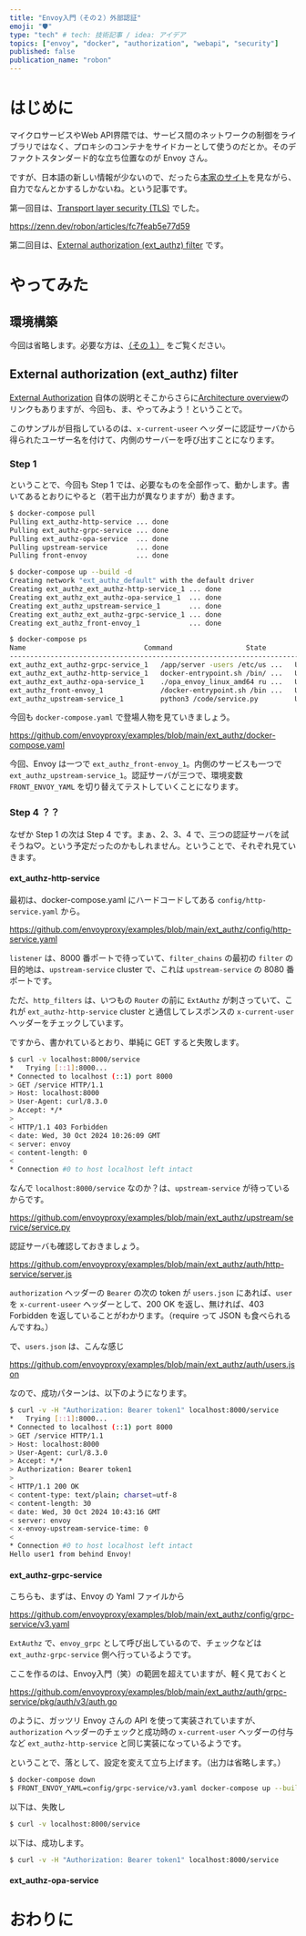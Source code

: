 ```yaml
---
title: "Envoy入門（その２）外部認証"
emoji: "🛡️"
type: "tech" # tech: 技術記事 / idea: アイデア
topics: ["envoy", "docker", "authorization", "webapi", "security"]
published: false
publication_name: "robon"
---
```


# はじめに

マイクロサービスやWeb API界隈では、サービス間のネットワークの制御をライブラリではなく、プロキシのコンテナをサイドカーとして使うのだとか。そのデファクトスタンダード的な立ち位置なのが Envoy さん。

ですが、日本語の新しい情報が少ないので、だったら[本家のサイト](https://www.envoyproxy.io/)を見ながら、自力でなんとかするしかないね。という記事です。

第一回目は、[Transport layer security (TLS)](https://www.envoyproxy.io/docs/envoy/latest/start/sandboxes/tls) でした。

https://zenn.dev/robon/articles/fc7feab5e77d59

第二回目は、[External authorization (ext_authz) filter](https://www.envoyproxy.io/docs/envoy/latest/start/sandboxes/ext_authz) です。

# やってみた
## 環境構築

今回は省略します。必要な方は、[（その１）](https://zenn.dev/robon/articles/fc7feab5e77d59) をご覧ください。

## External authorization (ext_authz) filter

[External Authorization](https://www.envoyproxy.io/docs/envoy/latest/configuration/http/http_filters/ext_authz_filter) 自体の説明とそこからさらに[Architecture overview](https://www.envoyproxy.io/docs/envoy/latest/intro/arch_overview/security/ext_authz_filter)のリンクもありますが、今回も、ま、やってみよう！ということで。

このサンプルが目指しているのは、`x-current-useer` ヘッダーに認証サーバから得られたユーザー名を付けて、内側のサーバーを呼び出すことになります。

### Step 1

ということで、今回も Step 1 では、必要なものを全部作って、動かします。書いてあるとおりにやると（若干出力が異なりますが）動きます。

```bash
$ docker-compose pull
Pulling ext_authz-http-service ... done
Pulling ext_authz-grpc-service ... done
Pulling ext_authz-opa-service  ... done
Pulling upstream-service       ... done
Pulling front-envoy            ... done

$ docker-compose up --build -d
Creating network "ext_authz_default" with the default driver
Creating ext_authz_ext_authz-http-service_1 ... done
Creating ext_authz_ext_authz-opa-service_1  ... done
Creating ext_authz_upstream-service_1       ... done
Creating ext_authz_ext_authz-grpc-service_1 ... done
Creating ext_authz_front-envoy_1            ... done

$ docker-compose ps
Name                             Command                  State                     Ports               
-----------------------------------------------------------------------------------------------------------------------
ext_authz_ext_authz-grpc-service_1   /app/server -users /etc/us ...   Up
ext_authz_ext_authz-http-service_1   docker-entrypoint.sh /bin/ ...   Up
ext_authz_ext_authz-opa-service_1    ./opa_envoy_linux_amd64 ru ...   Up
ext_authz_front-envoy_1              /docker-entrypoint.sh /bin ...   Up             10000/tcp, 0.0.0.0:8000->8000/tcp, :::8000->8000/tcp                 
ext_authz_upstream-service_1         python3 /code/service.py         Up (healthy)
```

今回も `docker-compose.yaml` で登場人物を見ていきましょう。

https://github.com/envoyproxy/examples/blob/main/ext_authz/docker-compose.yaml

今回、Envoy は一つで `ext_authz_front-envoy_1`。内側のサービスも一つで `ext_authz_upstream-service_1`。認証サーバが三つで、環境変数 `FRONT_ENVOY_YAML` を切り替えてテストしていくことになります。

### Step 4 ？？

なぜか Step 1 の次は Step 4 です。まぁ、2、3、4 で、三つの認証サーバを試そうね♡。という予定だったのかもしれません。ということで、それぞれ見ていきます。

#### ext_authz-http-service

最初は、docker-compose.yaml にハードコードしてある `config/http-service.yaml` から。

https://github.com/envoyproxy/examples/blob/main/ext_authz/config/http-service.yaml

`listener` は、8000 番ポートで待っていて、`filter_chains` の最初の `filter` の目的地は、`upstream-service` cluster で、これは `upstream-service` の 8080 番ポートです。

ただ、`http_filters` は、いつもの `Router` の前に `ExtAuthz` が刺さっていて、これが `ext_authz-http-service` cluster と通信してレスポンスの `x-current-user` ヘッダーをチェックしています。

ですから、書かれているとおり、単純に GET すると失敗します。

```bash
$ curl -v localhost:8000/service
*   Trying [::1]:8000...
* Connected to localhost (::1) port 8000
> GET /service HTTP/1.1
> Host: localhost:8000
> User-Agent: curl/8.3.0
> Accept: */*
> 
< HTTP/1.1 403 Forbidden
< date: Wed, 30 Oct 2024 10:26:09 GMT
< server: envoy
< content-length: 0
< 
* Connection #0 to host localhost left intact
```

なんで `localhost:8000/service` なのか？は、`upstream-service` が待っているからです。

https://github.com/envoyproxy/examples/blob/main/ext_authz/upstream/service/service.py

認証サーバも確認しておきましょう。

https://github.com/envoyproxy/examples/blob/main/ext_authz/auth/http-service/server.js

`authorization` ヘッダーの `Bearer` の次の token が `users.json` にあれば、`user` を `x-current-useer` ヘッダーとして、200 OK を返し、無ければ、403 Forbidden を返していることがわかります。（require って JSON も食べられるんですね。）

で、`users.json` は、こんな感じ

https://github.com/envoyproxy/examples/blob/main/ext_authz/auth/users.json

なので、成功パターンは、以下のようになります。

```bash
$ curl -v -H "Authorization: Bearer token1" localhost:8000/service
*   Trying [::1]:8000...
* Connected to localhost (::1) port 8000
> GET /service HTTP/1.1
> Host: localhost:8000
> User-Agent: curl/8.3.0
> Accept: */*
> Authorization: Bearer token1
> 
< HTTP/1.1 200 OK
< content-type: text/plain; charset=utf-8
< content-length: 30
< date: Wed, 30 Oct 2024 10:43:16 GMT
< server: envoy
< x-envoy-upstream-service-time: 0
< 
* Connection #0 to host localhost left intact
Hello user1 from behind Envoy!
```

#### ext_authz-grpc-service

こちらも、まずは、Envoy の Yaml ファイルから

https://github.com/envoyproxy/examples/blob/main/ext_authz/config/grpc-service/v3.yaml

`ExtAuthz` で、`envoy_grpc` として呼び出しているので、チェックなどは `ext_authz-grpc-service` 側へ行っているようです。

ここを作るのは、Envoy入門（笑）の範囲を超えていますが、軽く見ておくと

https://github.com/envoyproxy/examples/blob/main/ext_authz/auth/grpc-service/pkg/auth/v3/auth.go

のように、ガッツリ Envoy さんの API を使って実装されていますが、`authorization` ヘッダーのチェックと成功時の `x-current-user` ヘッダーの付与など `ext_authz-http-service` と同じ実装になっているようです。

ということで、落として、設定を変えて立ち上げます。（出力は省略します。）

```bash
$ docker-compose down
$ FRONT_ENVOY_YAML=config/grpc-service/v3.yaml docker-compose up --build -d
```

以下は、失敗し

```bash
$ curl -v localhost:8000/service
```

以下は、成功します。

```bash
$ curl -v -H "Authorization: Bearer token1" localhost:8000/service
```

#### ext_authz-opa-service



# おわりに
